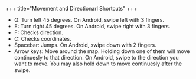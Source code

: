 +++
title="Movement and Directionarl Shortcuts"
+++
* Q: Turn left 45 degrees. On Android, swipe left with 3 fingers.
* E: Turn right 45 degrees. On Android, swipe right with 3 fingers.
* F: Checks direction.
* C: Checks coordinates.
* Spacebar: Jumps. On Android, swipe down with 2 fingers.
* Arrow keys: Move around the map. Holding down one of them will move continuesly to that direction. On Android, swipe to the direction you want to move. You may also hold down to move continuesly after the swipe.